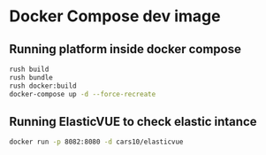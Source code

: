 # Docker Compose dev image

## Running platform inside docker compose

```bash
rush build
rush bundle
rush docker:build
docker-compose up -d --force-recreate
```

## Running ElasticVUE to check elastic intance

```bash
docker run -p 8082:8080 -d cars10/elasticvue
```
